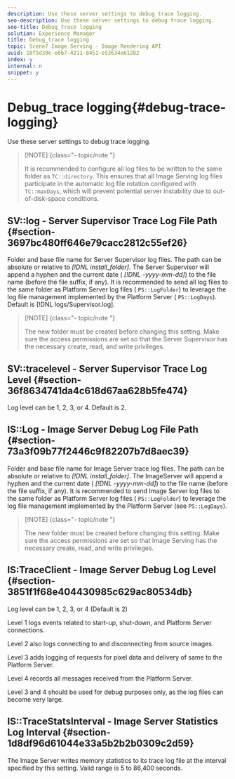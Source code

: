 ```yaml
---
description: Use these server settings to debug trace logging.
seo-description: Use these server settings to debug trace logging.
seo-title: Debug_trace logging
solution: Experience Manager
title: Debug_trace logging
topic: Scene7 Image Serving - Image Rendering API
uuid: 18f5d39e-e6b7-4211-8451-e53634e61282
index: y
internal: n
snippet: y
---
```


# Debug_trace logging{#debug-trace-logging}

Use these server settings to debug trace logging.

>[!NOTE] {class="- topic/note "}
>
>It is recommended to configure all log files to be written to the same folder as `TC::directory`. This ensures that all Image Serving log files participate in the automatic log file rotation configured with `TC::maxDays`, which will prevent potential server instability due to out-of-disk-space conditions.

## SV::log - Server Supervisor Trace Log File Path {#section-3697bc480ff646e79cacc2812c55ef26}

Folder and base file name for Server Supervisor log files. The path can be absolute or relative to *[!DNL install_folder]*. The Server Supervisor will append a hyphen and the current date ( *[!DNL -yyyy-mm-dd]*) to the file name (before the file suffix, if any). It is recommended to send all log files to the same folder as Platform Server log files ( `PS::LogFolder`) to leverage the log file management implemented by the Platform Server ( `PS::LogDays`). Default is [!DNL logs/Supervisor.log].

>[!NOTE] {class="- topic/note "}
>
>The new folder must be created before changing this setting. Make sure the access permissions are set so that the Server Supervisor has the necessary create, read, and write privileges.

## SV::tracelevel - Server Supervisor Trace Log Level {#section-36f8634741da4c618d67aa628b5fe474}

Log level can be 1, 2, 3, or 4. Default is 2.

## IS::Log - Image Server Debug Log File Path {#section-73a3f09b77f2446c9f82207b7d8aec39}

Folder and base file name for Image Server trace log files. The path can be absolute or relative to *[!DNL install_folder]*. The ImageServer will append a hyphen and the current date ( *[!DNL -yyyy-mm-dd]*) to the file name (before the file suffix, if any). It is recommended to send Image Server log files to the same folder as Platform Server log files ( `PS::LogFolder`) to leverage the log file management implemented by the Platform Server (see `PS::LogDays`).

>[!NOTE] {class="- topic/note "}
>
>The new folder must be created before changing this setting. Make sure the access permissions are set so that Image Serving has the necessary create, read, and write privileges.

## IS:TraceClient - Image Server Debug Log Level {#section-3851f1f68e404430985c629ac80534db}

Log level can be 1, 2, 3, or 4 (Default is 2)

Level 1 logs events related to start-up, shut-down, and Platform Server connections.

Level 2 also logs connecting to and disconnecting from source images.

Level 3 adds logging of requests for pixel data and delivery of same to the Platform Server.

Level 4 records all messages received from the Platform Server.

Level 3 and 4 should be used for debug purposes only, as the log files can become very large.

## IS::TraceStatsInterval - Image Server Statistics Log Interval {#section-1d8df96d61044e33a5b2b2b0309c2d59}

The Image Server writes memory statistics to its trace log file at the interval specified by this setting. Valid range is 5 to 86,400 seconds. 
